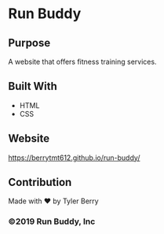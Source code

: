 # Run Buddy

## Purpose
A website that offers fitness training services. 

## Built With
* HTML
* CSS

## Website
https://berrytmt612.github.io/run-buddy/

## Contribution
Made with ❤️ by Tyler Berry

### ©️2019 Run Buddy, Inc 
